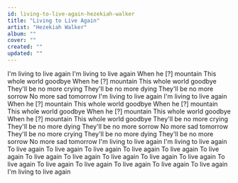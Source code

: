 ```yaml
---
id: living-to-live-again-hezekiah-walker
title: "Living to Live Again"
artist: "Hezekiah Walker"
album: ""
cover: ""
created: ""
updated: ""
---
```


I'm living to live again
I'm living to live again
When he [?] mountain
This whole world goodbye
When he [?] mountain
This whole world goodbye
They'll be no more crying
They'll be no more dying
They'll be no more sorrow
No more sad tomorrow
I'm living to live again
I'm living to live again
When he [?] mountain
This whole world goodbye
When he [?] mountain
This whole world goodbye
When he [?] mountain
This whole world goodbye
When he [?] mountain
This whole world goodbye
They'll be no more crying
They'll be no more dying
They'll be no more sorrow
No more sad tomorrow
They'll be no more crying
They'll be no more dying
They'll be no more sorrow
No more sad tomorrow
I'm living to live again
I'm living to live again
To live again
To live again
To live again
To live again
To live again
To live again
To live again
To live again
To live again
To live again
To live again
To live again
To live again
To live again
To live again
To live again
To live again
I'm living to live again